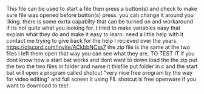 This file can be used to start a file then press a button(s) 
and check to make sure file was opened before button(s) press.
you can change it around  you liking.
there is some exrta capabilty that can be turned on and workaround if its not quite what you looking for.
I tried to make variables easy that explain what they do and make it easy to learn.
need a little help with it contact me trying to give back for the help I recieved over the years. 
https://discord.com/invite/ACkbbNCss7
the zip file is the same at the two files  i left them open that way you can see what they are. 
TO TEST IT if you dont know how a start bat works and dont want to down load the the zip put the two the two files in folder and name it thisfile 
put folder in c and the start bat will open a program called shotcut "very nice free program by the way for video editing" and full screen it using Fll. 
shotcut is free openware if you want to download to test

